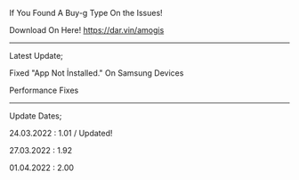 If You Found A Buy-g Type On the Issues!

Download On Here! https://dar.vin/amogis


---------------------------------------------


Latest Update;

Fixed "App Not İnstalled." On Samsung Devices

Performance Fixes


---------------------------------------------


Update Dates;

24.03.2022 : 1.01 / Updated!

27.03.2022 : 1.92

01.04.2022 : 2.00

